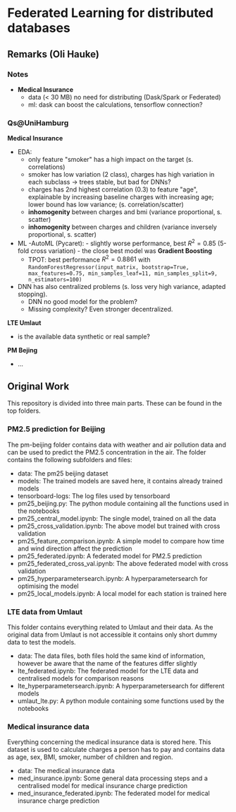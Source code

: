 # Federated Learning for distributed databases


## Remarks (Oli Hauke)


### Notes

- **Medical Insurance**
    - data (< 30 MB) no need for distributing (Dask/Spark or Federated)
    - ml: dask can boost the calculations, tensorflow connection?

### Qs@UniHamburg

**Medical Insurance**
- EDA: 
    - only feature "smoker" has a high impact on the target (s. correlations)
    - smoker has low variation (2 class), charges has high variation in each subclass -> trees stable, but bad for DNNs?
    - charges has 2nd highest correlation (0.3) to feature "age", explainable by increasing baseline charges with increasing age; lower bound has low variance;  (s. correlation/scatter)
    - **inhomogenity** between charges and bmi (variance proportional, s. scatter)
    - **inhomogenity** between charges and children (variance inversely proportional, s. scatter)
- ML
    -AutoML (Pycaret): 
        - slightly worse performance, best $R^2= 0.85$ (5-fold cross variation)
        - the close best model was **Gradient Boosting**
    - TPOT: best performance $R^2 = 0.8861$ with `RandomForestRegressor(input_matrix, bootstrap=True, max_features=0.75, min_samples_leaf=11, min_samples_split=9, n_estimators=100)`
- DNN has also centralized problems (s. loss very high variance, adapted stopping). 
    - DNN no good model for the problem? 
    - Missing complexity? Even stronger decentralized.

**LTE Umlaut**
- is the available data synthetic or real sample?

**PM Bejing**
- ...

## Original Work
This repository is divided into three main parts. These can be found in the top folders.

### PM2.5 prediction for Beijing

The pm-beijing folder contains data with weather and air pollution data and can be used to predict the PM2.5 concentration in the air. The folder contains the following subfolders and files:
* data: The pm25 beijing dataset
* models: The trained models are saved here, it contains already trained models
* tensorboard-logs: The log files used by tensorboard
* pm25_beijing.py: The python module containing all the functions used in the notebooks
* pm25_central_model.ipynb: The single model, trained on all the data
* pm25_cross_validation.ipynb: The above model but trained with cross validation
* pm25_feature_comparison.ipynb: A simple model to compare how time and wind direction affect the prediction
* pm25_federated.ipynb: A federated model for PM2.5 prediction
* pm25_federated_cross_val.ipynb: The above federated model with cross validation
* pm25_hyperparametersearch.ipynb: A hyperparametersearch for optimising the model
* pm25_local_models.ipynb: A local model for each station is trained here

### LTE data from Umlaut

This folder contains everything related to Umlaut and their data. As the original data from Umlaut is not accessible it contains only short dummy data to test the models.
* data: The data files, both files hold the same kind of information, however be aware that the name of the features differ slightly
* lte_federated.ipynb: The federated model for the LTE data and centralised models for comparison reasons
* lte_hyperparametersearch.ipynb: A hyperparametersearch for different models
* umlaut_lte.py: A python module containing some functions used by the notebooks

### Medical insurance data

Everything concerning the medical insurance data is stored here. This dataset is used to calculate charges a person has to pay and contains data as age, sex, BMI, smoker, number of children and region.
* data: The medical insurance data
* med_insurance.ipynb: Some general data processing steps and a centralised model for medical insurance charge prediction
* med_insurance_federated.ipynb: The federated model for medical insurance charge prediction


